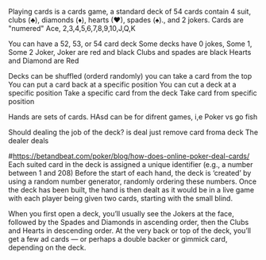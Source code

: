 Playing cards is a cards game, a standard deck of 54 cards contain 4 suit, clubs (♣), diamonds (♦), hearts (♥), spades (♠)., and 2 jokers.
Cards are "numered"  Ace, 2,3,4,5,6,7,8,9,10,J,Q,K


You can have a 52, 53, or 54 card deck
Some decks have 0 jokes, Some 1, Some 2 Joker, Joker are red and black 
Clubs and spades are black
Hearts and Diamond are Red

Decks can be
shuffled (orderd randomly)
you can take a card from the top
You can put a card back at a specific position
You can cut a deck at a specific position
Take a specific card from the deck
Take card from specific position



Hands are sets  of cards. 
HAsd can be for difrent  games, i,e Poker vs go fish


Should dealing the job of the deck? is deal just remove card  froma deck
The dealer deals









#https://betandbeat.com/poker/blog/how-does-online-poker-deal-cards/
Each suited card in the deck is assigned a unique identifier (e.g., a number between 1 and 208)
Before the start of each hand, the deck is ‘created’ by using a random number generator, randomly ordering these numbers.
Once the deck has been built, the hand is then dealt as it would be in a live game with each player being given two cards, starting with the small blind.


When you first open a deck, you’ll usually see the Jokers at the face, followed by the Spades and Diamonds in ascending order, then the Clubs and Hearts in descending order. At the very back or top of the deck, you’ll get a few ad cards — or perhaps a double backer or gimmick card, depending on the deck.